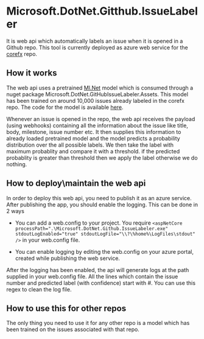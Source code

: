 # Microsoft.DotNet.Gitthub.IssueLabeler

It is web api which automatically labels an issue when it is opened in a Github repo. This tool is currently deployed as azure web service for the [corefx](https://github.com/dotnet/corefx.git) repo.

## How it works
The web api uses a pretrained [Ml.Net](https://github.com/dotnet/machinelearning) model which is consumed through a nuget package Microsoft.DotNet.GitHubIssueLabeler.Assets. This model has been trained on around 10,000 issues already labeled in the corefx repo. The code for the model is available [here](https://github.com/dotnet/machinelearning-samples/tree/master/samples/csharp/end-to-end-apps/MulticlassClassification-GitHubLabeler).

Whenever an issue is opened in the repo, the web api receives the payload (using webhooks) containing all the information about the issue like title, body, milestone, issue number etc. It then supplies this information to already loaded pretrained model and the model predicts a probability distribution over the all possible labels. We then take the label with maximum probablity and compare it with a threshold. if the predicted probablity is greater than threshold then we apply the label otherwise we do nothing.

## How to deploy\maintain the web api
In order to deploy this web api, you need to publish it as an azure service. After publishing the app, you should enable the logging. This can be done in 2 ways
- You can add a web.config to your project. You require 
```<aspNetCore processPath=".\Microsoft.DotNet.Github.IssueLabeler.exe" stdoutLogEnabled="true" stdoutLogFile="\\?\%home%\LogFiles\stdout" />``` in your web.config file.

- You can enable logging by editing the web.config on your azure portal, created while publishing the web service.

After the logging has been enabled, the api will generate logs at the path supplied in your web.config file. All the lines which contain the issue number and predicted label (with confidence) start with #. You can use this regex to clean the log file.

## How to use this for other repos
The only thing you need to use it for any other repo is a model which has been trained on the issues associated with that repo.